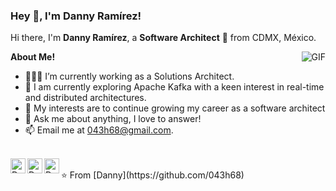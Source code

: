 <h3 title="name"> Hey 👋, I'm Danny Ramírez!</h3>

Hi there, I'm **Danny Ramírez**, a **Software Architect** 🚀 from CDMX, México.



<img align="right" alt="GIF" src="https://i.pinimg.com/originals/e4/26/70/e426702edf874b181aced1e2fa5c6cde.gif" />

**About Me!**

- 👨🏽‍💻 I’m currently working as a Solutions Architect.
- 🌱 I am currently exploring Apache Kafka with a keen interest in real-time and distributed architectures. 
- 🤔 My interests are to continue growing my career as a software architect
- 💬 Ask me about anything, I love to answer!
- 📫 Email me at [043h68@gmail.com](mailto:043h68@gmail.com).

</br>

<a href="https://www.linkedin.com/in/null/">
  <img align="left" alt="Danny's LinkedIn" width="24px" src="https://cdn.jsdelivr.net/npm/simple-icons@v3/icons/linkedin.svg" />
</a>
<a href="https://www.instagram.com/null/">
  <img align="left" alt="Danny's Instagram" width="24px" src="https://cdn.jsdelivr.net/npm/simple-icons@v3/icons/instagram.svg" />
</a>
<a href="https://www.facebook.com/null">
  <img align="left" alt="Danny's Facebook" width="24px" src="https://cdn.jsdelivr.net/npm/simple-icons@v3/icons/facebook.svg" />
</a>

<!--
**Languages and Tools:**  


<code><img height="20" src="https://raw.githubusercontent.com/github/explore/80688e429a7d4ef2fca1e82350fe8e3517d3494d/topics/javascript/javascript.png"></code>

<code><img height="20" src="https://raw.githubusercontent.com/github/explore/80688e429a7d4ef2fca1e82350fe8e3517d3494d/topics/react/react.png"></code>
<code><img height="20" src="https://raw.githubusercontent.com/github/explore/80688e429a7d4ef2fca1e82350fe8e3517d3494d/topics/nodejs/nodejs.png"></code>
<code><img height="20" src="https://raw.githubusercontent.com/github/explore/80688e429a7d4ef2fca1e82350fe8e3517d3494d/topics/mysql/mysql.png"></code>
<code><img height="20" src="https://raw.githubusercontent.com/github/explore/80688e429a7d4ef2fca1e82350fe8e3517d3494d/topics/git/git.png"></code>
<code><img height="20" src="https://raw.githubusercontent.com/github/explore/80688e429a7d4ef2fca1e82350fe8e3517d3494d/topics/terminal/terminal.png"></code>

<img src="https://github-readme-stats.vercel.app/api?username=ZamranxD&show_icons=true&hide_border=true&count_private=true&theme=shades-of-purple&icon_color=fad000" alt="Zamran's GitHub Stats">

-->
</br>
⭐️ From [Danny](https://github.com/043h68)

